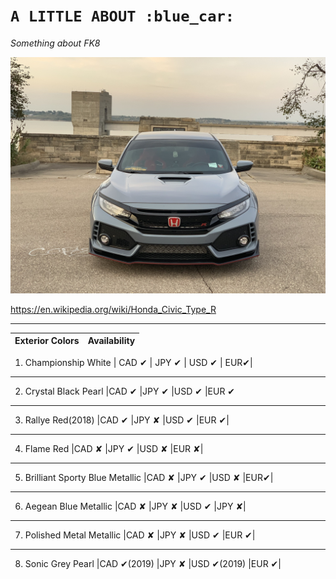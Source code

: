 # `A LITTLE ABOUT :blue_car:`

_Something about FK8_


![Beauty](https://github.com/Fxtitan/Markdown-About-M3/blob/master/IMG_5003.jpeg?raw=true)

https://en.wikipedia.org/wiki/Honda_Civic_Type_R 

___


|Exterior Colors|	Availability|
|--------------:|--------------:|

1. Championship White | CAD	✔	| JPY ✔	| USD ✔	| EUR✔|

___

2. Crystal Black Pearl	|CAD ✔	|JPY ✔	|USD ✔	|EUR ✔

___

3. Rallye Red(2018)	|CAD ✔ |JPY ✘	|USD ✔	|EUR ✔|

___

4. Flame Red	|CAD ✘	|JPY ✔	|USD ✘	|EUR ✘|

___

5. Brilliant Sporty Blue Metallic	|CAD ✘	|JPY ✔	|USD ✘ |EUR✔|

___

6. Aegean Blue Metallic	|CAD ✘	|JPY ✘	|USD ✔	|JPY ✘|

___

7. Polished Metal Metallic	|CAD ✘	|JPY ✘	|USD ✔	|EUR ✔|

___

8. Sonic Grey Pearl	|CAD ✔(2019)	|JPY ✘	|USD ✔(2019)	|EUR ✔|















